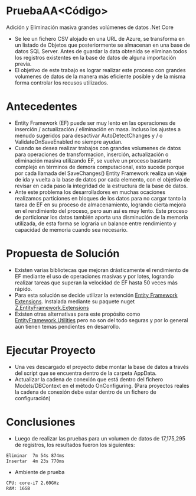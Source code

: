 # PruebaAA<Código>
Adición y Eliminación masiva grandes volúmenes de datos .Net Core

  - Se lee un fichero CSV alojado en una URL de Azure, se transforma en un listado de Objetos que posteriormente se almacenan en una base de datos SQL Server. Antes de guardar la data obtenida se eliminan todos los registros existentes en la base de datos de alguna importación previa.
  - El objetivo de este trabajo es lograr realizar este proceso con grandes volumenes de datos de la manera más eficiente posible y de la misma forma controlar los recusos utilizados.
  
# Antecedentes
 - Entity Framework (EF) puede ser muy lento en las operaciones de inserción / actualización / eliminación en masa. Incluso los ajustes a menudo sugeridos para desactivar AutoDetectChanges y / o ValidateOnSaveEnabled no siempre ayudan.
  -  Cuando se desea realizar trabajos con grandes volumenes de datos para operaciones de transformacion, inserción, actualización o eliminación masiva utilizando EF, se vuelve un proceso bastante complejo en términos de demora computacional, esto sucede porque por cada llamada del SaveChanges()  Entity Framework realiza un viaje de ida y vuelta a la base de datos por cada elemento, con el objetivo de revisar en cada paso la integridad de la estructura de la base de datos. 
  - Ante este problema los desarrolladores en muchas ocaciones realizamos particiones en bloques de los datos para no cargar tanto la tarea de EF en su proceso de almacenamiento, logrando cierta mejora en el rendimiento del proceso, pero aun asi es muy lento. Este proceso de particionar los datos también aporta una disminución de la memoria utilizada, de esta forma se lograria un balance entre rendimiento y capacidad de memoria cuando sea necesario.
 
# Propuesta de Solución
 - Existen varias bibliotecas que mejoran drásticamente el rendimiento de EF mediante el uso de operaciones masivas y por lotes, logrando realizar tareas que superan la velocidad de EF hasta 50 veces más rápido. 
 - Para esta solución se decide utilizar la extención [Entity Framework Extensions](https://entityframework-extensions.net/bulk-savechanges). Instalada mediante su paquete nuget [Z.EntityFramework.Extensions](https://www.nuget.org/packages/Z.EntityFramework.Extensions/4.0.106)
 - Existen otras alternativas para este propósito como [EntityFramework.Utilities](https://github.com/MikaelEliasson/EntityFramework.Utilities) pero no son del todo seguras y por lo general aún tienen temas pendientes en desarrollo.

# Ejecutar Proyecto
 - Una ves descargado el proyecto debe montar la base de datos a través del script que se encuentra dentro de la carpeta AppData. 
 - Actualizar la cadena de conexión que está dentro del fichero Models/DBContext en el método OnConfiguring. (Para proyectos reales la cadena de conexión debe estar dentro de un fichero de configuración)

# Conclusiones
 - Luego de realizar las pruebas para un volumen de datos de 17,175,295 de registros, los resultados fueron los siguientes:
 ```sh
Eliminar  7m 54s 874ms
Insertar  4m 23s 770ms
```
 - Ambiente de prueba 
 ```sh
 CPU: core-i7 2.60GHz 
 RAM: 16GB
```
